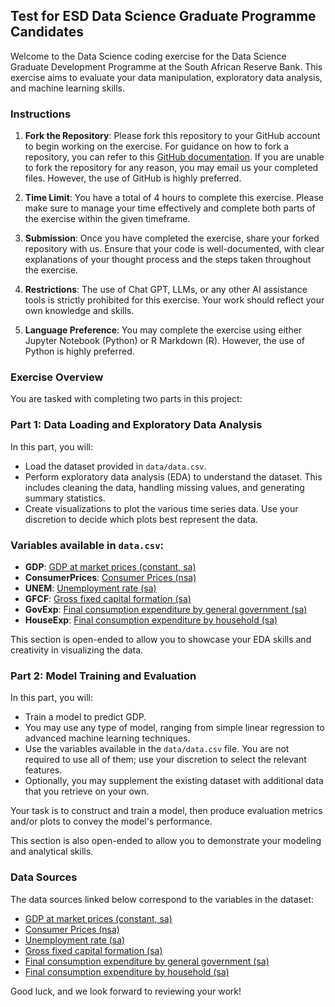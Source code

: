 ## **Test for ESD Data Science Graduate Programme Candidates**

Welcome to the Data Science coding exercise for the Data Science Graduate Development Programme at the South African Reserve Bank. This exercise aims to evaluate your data manipulation, exploratory data analysis, and machine learning skills.

### **Instructions**

1. **Fork the Repository**: Please fork this repository to your GitHub account to begin working on the exercise. For guidance on how to fork a repository, you can refer to this [GitHub documentation](https://docs.github.com/en/pull-requests/collaborating-with-pull-requests/working-with-forks/fork-a-repo). If you are unable to fork the repository for any reason, you may email us your completed files. However, the use of GitHub is highly preferred.

2. **Time Limit**: You have a total of 4 hours to complete this exercise. Please make sure to manage your time effectively and complete both parts of the exercise within the given timeframe.

3. **Submission**: Once you have completed the exercise, share your forked repository with us. Ensure that your code is well-documented, with clear explanations of your thought process and the steps taken throughout the exercise.

4. **Restrictions**: The use of Chat GPT, LLMs, or any other AI assistance tools is strictly prohibited for this exercise. Your work should reflect your own knowledge and skills.

5. **Language Preference**: You may complete the exercise using either Jupyter Notebook (Python) or R Markdown (R). However, the use of Python is highly preferred.

### **Exercise Overview**

You are tasked with completing two parts in this project:

### **Part 1:** Data Loading and Exploratory Data Analysis

In this part, you will:
- Load the dataset provided in `data/data.csv`.
- Perform exploratory data analysis (EDA) to understand the dataset. This includes cleaning the data, handling missing values, and generating summary statistics.
- Create visualizations to plot the various time series data. Use your discretion to decide which plots best represent the data.

### **Variables available in `data.csv`**:
- **GDP**: [GDP at market prices (constant, sa)](https://www.resbank.co.za/en/home/what-we-do/statistics/releases/economic-and-financial-data-for-south-africa)
- **ConsumerPrices**: [Consumer Prices (nsa)](https://www.resbank.co.za/en/home/what-we-do/statistics/releases/economic-and-financial-data-for-south-africa)
- **UNEM**: [Unemployment rate (sa)](https://www.resbank.co.za/en/home/what-we-do/statistics/releases/economic-and-financial-data-for-south-africa)
- **GFCF**: [Gross fixed capital formation (sa)](https://www.resbank.co.za/en/home/what-we-do/statistics/releases/economic-and-financial-data-for-south-africa)
- **GovExp**: [Final consumption expenditure by general government (sa)](https://www.resbank.co.za/en/home/what-we-do/statistics/releases/economic-and-financial-data-for-south-africa)
- **HouseExp**: [Final consumption expenditure by household (sa)](https://www.resbank.co.za/en/home/what-we-do/statistics/releases/economic-and-financial-data-for-south-africa)

This section is open-ended to allow you to showcase your EDA skills and creativity in visualizing the data.

### **Part 2:** Model Training and Evaluation

In this part, you will:
- Train a model to predict GDP.
- You may use any type of model, ranging from simple linear regression to advanced machine learning techniques.
- Use the variables available in the `data/data.csv` file. You are not required to use all of them; use your discretion to select the relevant features.
- Optionally, you may supplement the existing dataset with additional data that you retrieve on your own.

Your task is to construct and train a model, then produce evaluation metrics and/or plots to convey the model's performance.

This section is also open-ended to allow you to demonstrate your modeling and analytical skills.

### **Data Sources**

The data sources linked below correspond to the variables in the dataset:

- [GDP at market prices (constant, sa)](https://www.resbank.co.za/en/home/what-we-do/statistics/releases/economic-and-financial-data-for-south-africa)
- [Consumer Prices (nsa)](https://www.resbank.co.za/en/home/what-we-do/statistics/releases/economic-and-financial-data-for-south-africa)
- [Unemployment rate (sa)](https://www.resbank.co.za/en/home/what-we-do/statistics/releases/economic-and-financial-data-for-south-africa)
- [Gross fixed capital formation (sa)](https://www.resbank.co.za/en/home/what-we-do/statistics/releases/economic-and-financial-data-for-south-africa)
- [Final consumption expenditure by general government (sa)](https://www.resbank.co.za/en/home/what-we-do/statistics/releases/economic-and-financial-data-for-south-africa)
- [Final consumption expenditure by household (sa)](https://www.resbank.co.za/en/home/what-we-do/statistics/releases/economic-and-financial-data-for-south-africa)

Good luck, and we look forward to reviewing your work!